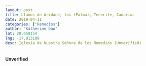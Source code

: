 ```yaml
---
layout: post
title: Llanos de Aridane, los (Palma), Tenerife, Canarias
date: 2019-04-11
categories: ["Remedios"]
author: "Katherine Dau"
lat: 28.659154
lng: -17.913109
desc: Iglesia de Nuestra Señora de los Remedios (Unverified)
---
```

#### Unverified
